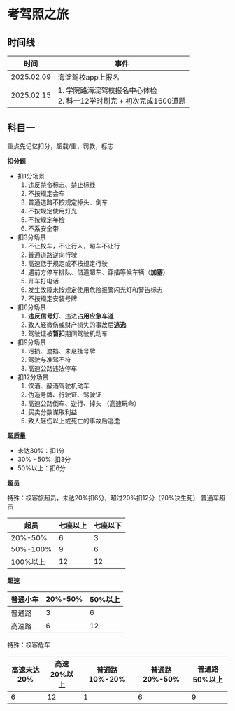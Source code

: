 # 考驾照之旅

## 时间线

| 时间 | 事件 |
| -- | -- |  
| 2025.02.09 | 海淀驾校app上报名 | 
| 2025.02.15 | 1. 学院路海淀驾校报名中心体检 <br/> 2. 科一12学时刷完 + 初次完成1600道题|


## 科目一

重点先记忆扣分，超载/重，罚款，标志

**扣分题**

- 扣1分场景
    1. 违反禁令标志、禁止标线
    2. 不按规定会车
    3. 普通道路不按规定掉头、倒车
    4. 不按规定使用灯光
    5. 不按规定年检
    6. 不系安全带
- 扣3分场景
    1. 不让校车，不让行人，超车不让行
    2. 普通道路逆向行驶
    3. 高速低于规定或不按规定行驶
    4. 遇前方停车排队、借道超车、穿插等候车辆（**加塞**）
    5. 开车打电话
    6. 发生故障未按规定使用危险报警闪光灯和警告标志
    7. 不按规定安装号牌
- 扣6分场景
    1. **违反信号灯**、违法**占用应急车道**
    2. 致人轻微伤或财产损失的事故后**逃逸**
    3. 驾驶证被**暂扣**期间驾驶机动车
- 扣9分场景
    1. 污损、遮挡、未悬挂号牌
    2. 驾驶与准驾不符
    3. 高速公路违法停车
- 扣12分场景
    1. 饮酒、醉酒驾驶机动车
    2. 伪造号牌、行驶证、驾驶证
    3. 高速公路倒车、逆行、掉头 （高速玩命）
    4. 买卖分数谋取利益
    5. 致人轻伤以上或死亡的事故后逃逸

**超质量**

- 未达30%：扣1分
- 30% - 50%: 扣3分
- 50%以上：扣6分

**超员**

特殊：校客旅超员，未达20%扣6分，超过20%扣12分（20%决生死）
普通车超员

| 超员 | 七座以上 | 七座以下 |
| --  | --      | --      |
| 20%-50% | 6 | 3 |
| 50%-100% | 9 | 6 | 
| 100%以上 | 12 | 12 | 


**超速**

| 普通小车 | 20%-50% | 50%以上 |
| -- | -- | -- |
| 普通路 | 3 | 6 |
| 高速路 | 6 | 12 |

特殊：校客危车

| 高速未达20% | 高速20%以上 | 普通路 10%-20% | 普通路20%-50% |  普通路50%以上 | 
| -- | -- | -- | -- | -- |
| 6 | 12 | 1 | 6 | 9 |